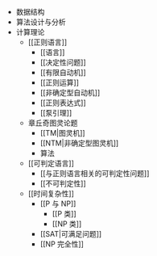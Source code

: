 - 数据结构
- 算法设计与分析
- 计算理论
	- [[正则语言]]
		- [[语言]]
		- [[决定性问题]]
		- [[有限自动机]]
		- [[正则运算]]
		- [[非确定型自动机]]
		- [[正则表达式]]
		- [[泵引理]]
	- 章丘奇图灵论题
		- [[TM|图灵机]]
		- [[NTM|非确定型图灵机]]
		- 算法
	- [[可判定语言]]
		- [[与正则语言相关的可判定性问题]]
		- [[不可判定性]]
	- [[时间复杂性]]
		- [[P 与 NP]]
			- [[P 类]]
			- [[NP 类]]
		- [[SAT|可满足问题]]
		- [[NP 完全性]]